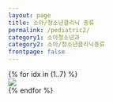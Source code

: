 ```yaml
---
layout: page
title: 소아/청소년클리닉 종류
permalink: /pediatric2/
category1: 소아청소년과
category2: 소아/청소년클리닉종류
frontpage: false
---
```

<div class="row d-flex justify-content-center">
{% for idx in (1..7) %}
  <div class="col-12 clinics">
  <img src="http://www.sorthodontic.com/image/m4_s2_img{{ idx }}.gif">
  </div>
{% endfor %}
</div>
